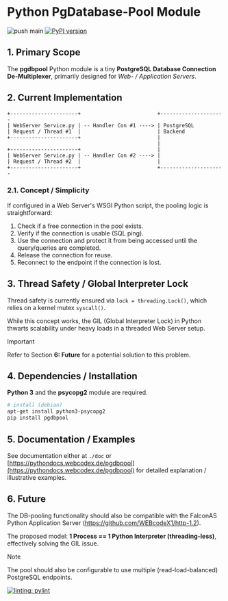 # Python PgDatabase-Pool Module

![push main](https://github.com/clauspruefer/python-dbpool/actions/workflows/pylint.yaml/badge.svg)
[![PyPI version](https://badge.fury.io/py/pgdbpool.svg)](https://badge.fury.io/py/pgdbpool)

## 1. Primary Scope

The **pgdbpool** Python module is a tiny **PostgreSQL Database Connection De-Multiplexer**, primarily designed for *Web- / Application Servers*.

## 2. Current Implementation

```text
+----------------------+                         +---------------------
| WebServer Service.py | -- Handler Con #1 ----> | PostgreSQL
| Request / Thread #1  |                         | Backend
+----------------------+                         |
                                                 |
+----------------------+                         |
| WebServer Service.py | -- Handler Con #2 ----> |
| Request / Thread #2  |                         |
+----------------------+                         +---------------------
```

### 2.1. Concept / Simplicity

If configured in a Web Server's WSGI Python script, the pooling logic is straightforward:

1. Check if a free connection in the pool exists.
2. Verify if the connection is usable (SQL ping).
3. Use the connection and protect it from being accessed until the query/queries are completed.
4. Release the connection for reuse.
5. Reconnect to the endpoint if the connection is lost.

## 3. Thread Safety / Global Interpreter Lock

Thread safety is currently ensured via `lock = threading.Lock()`, which relies on a kernel mutex `syscall()`.

While this concept works, the GIL (Global Interpreter Lock) in Python thwarts scalability under heavy loads in a threaded Web Server setup.

>[!IMPORTANT]
> Refer to Section **6: Future** for a potential solution to this problem.

## 4. Dependencies / Installation

**Python 3** and the **psycopg2** module are required.

```bash
# install (debian)
apt-get install python3-psycopg2
pip install pgdbpool
```

## 5. Documentation / Examples

See documentation either at `./doc` or [https://pythondocs.webcodex.de/pgdbpool](https://pythondocs.webcodex.de/pgdbpool)
for detailed explanation / illustrative examples.

## 6. Future

The DB-pooling functionality should also be compatible with the FalconAS
Python Application Server (https://github.com/WEBcodeX1/http-1.2).

The proposed model: **1 Process == 1 Python Interpreter (threading-less)**,
effectively solving the GIL issue.

>[!NOTE]
> The pool should also be configurable to use multiple (read-load-balanced)
> PostgreSQL endpoints.

[![linting: pylint](https://img.shields.io/badge/linting-pylint-yellowgreen)](https://github.com/PyCQA/pylint)
